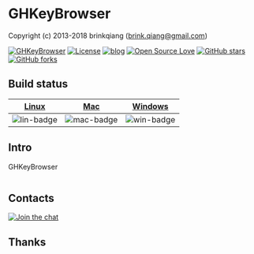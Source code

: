 # GHKeyBrowser

Copyright (c) 2013-2018 brinkqiang (brink.qiang@gmail.com)

[![GHKeyBrowser](https://img.shields.io/badge/brinkqiang-GHKeyBrowser-blue.svg?style=flat-square)](https://github.com/brinkqiang/GHKeyBrowser)
[![License](https://img.shields.io/badge/license-MIT-brightgreen.svg)](https://github.com/brinkqiang/GHKeyBrowser/blob/master/LICENSE)
[![blog](https://img.shields.io/badge/Author-Blog-7AD6FD.svg)](https://brinkqiang.github.io/)
[![Open Source Love](https://badges.frapsoft.com/os/v3/open-source.png)](https://github.com/brinkqiang)
[![GitHub stars](https://img.shields.io/github/stars/brinkqiang/GHKeyBrowser.svg?label=Stars)](https://github.com/brinkqiang/GHKeyBrowser) 
[![GitHub forks](https://img.shields.io/github/forks/brinkqiang/GHKeyBrowser.svg?label=Fork)](https://github.com/brinkqiang/GHKeyBrowser)

## Build status
| [Linux][lin-link] | [Mac][mac-link] | [Windows][win-link] |
| :---------------: | :----------------: | :-----------------: |
| ![lin-badge]      | ![mac-badge]       | ![win-badge]        |

[lin-badge]: https://github.com/brinkqiang/GHKeyBrowser/workflows/linux/badge.svg "linux build status"
[lin-link]:  https://github.com/brinkqiang/GHKeyBrowser/actions/workflows/linux.yml "linux build status"
[mac-badge]: https://github.com/brinkqiang/GHKeyBrowser/workflows/mac/badge.svg "mac build status"
[mac-link]:  https://github.com/brinkqiang/GHKeyBrowser/actions/workflows/mac.yml "mac build status"
[win-badge]: https://github.com/brinkqiang/GHKeyBrowser/workflows/win/badge.svg "win build status"
[win-link]:  https://github.com/brinkqiang/GHKeyBrowser/actions/workflows/win.yml "win build status"

## Intro
GHKeyBrowser
```cpp
```
## Contacts
[![Join the chat](https://badges.gitter.im/brinkqiang/GHKeyBrowser/Lobby.svg)](https://gitter.im/brinkqiang/GHKeyBrowser)

## Thanks
